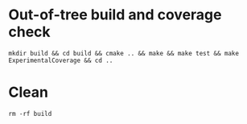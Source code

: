 # Out-of-tree build and coverage check
```shell
mkdir build && cd build && cmake .. && make && make test && make ExperimentalCoverage && cd ..
```

# Clean
```shell
rm -rf build
```